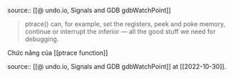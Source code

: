 source:: [[@ undo.io, Signals and GDB  gdbWatchPoint]]

> ptrace() can, for example, set the registers, peek and poke memory, continue or interrupt the inferior — all the good stuff we need for debugging.

Chức năng của [[ptrace function]]

source:: [[@ undo.io, Signals and GDB  gdbWatchPoint]] at [[2022-10-30]].
